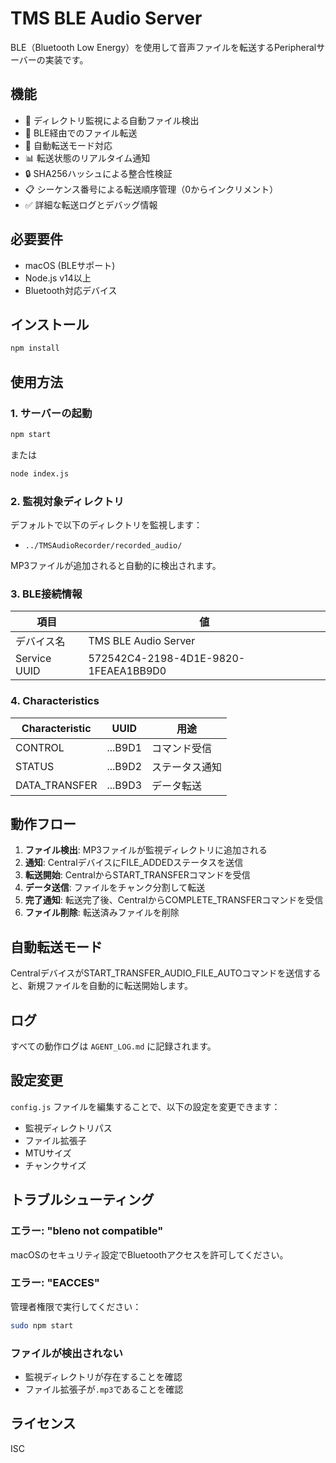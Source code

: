 # TMS BLE Audio Server

BLE（Bluetooth Low Energy）を使用して音声ファイルを転送するPeripheralサーバーの実装です。

## 機能

- 📁 ディレクトリ監視による自動ファイル検出
- 📡 BLE経由でのファイル転送
- 🔄 自動転送モード対応
- 📊 転送状態のリアルタイム通知
- 🔒 SHA256ハッシュによる整合性検証
- 📋 シーケンス番号による転送順序管理（0からインクリメント）
- ✅ 詳細な転送ログとデバッグ情報

## 必要要件

- macOS (BLEサポート)
- Node.js v14以上
- Bluetooth対応デバイス

## インストール

```bash
npm install
```

## 使用方法

### 1. サーバーの起動

```bash
npm start
```

または

```bash
node index.js
```

### 2. 監視対象ディレクトリ

デフォルトで以下のディレクトリを監視します：
- `../TMSAudioRecorder/recorded_audio/`

MP3ファイルが追加されると自動的に検出されます。

### 3. BLE接続情報

| 項目 | 値 |
|------|-----|
| デバイス名 | TMS BLE Audio Server |
| Service UUID | 572542C4-2198-4D1E-9820-1FEAEA1BB9D0 |

### 4. Characteristics

| Characteristic | UUID | 用途 |
|----------------|------|------|
| CONTROL | ...B9D1 | コマンド受信 |
| STATUS | ...B9D2 | ステータス通知 |
| DATA_TRANSFER | ...B9D3 | データ転送 |

## 動作フロー

1. **ファイル検出**: MP3ファイルが監視ディレクトリに追加される
2. **通知**: CentralデバイスにFILE_ADDEDステータスを送信
3. **転送開始**: CentralからSTART_TRANSFERコマンドを受信
4. **データ送信**: ファイルをチャンク分割して転送
5. **完了通知**: 転送完了後、CentralからCOMPLETE_TRANSFERコマンドを受信
6. **ファイル削除**: 転送済みファイルを削除

## 自動転送モード

CentralデバイスがSTART_TRANSFER_AUDIO_FILE_AUTOコマンドを送信すると、新規ファイルを自動的に転送開始します。

## ログ

すべての動作ログは `AGENT_LOG.md` に記録されます。

## 設定変更

`config.js` ファイルを編集することで、以下の設定を変更できます：

- 監視ディレクトリパス
- ファイル拡張子
- MTUサイズ
- チャンクサイズ

## トラブルシューティング

### エラー: "bleno not compatible"
macOSのセキュリティ設定でBluetoothアクセスを許可してください。

### エラー: "EACCES"
管理者権限で実行してください：
```bash
sudo npm start
```

### ファイルが検出されない
- 監視ディレクトリが存在することを確認
- ファイル拡張子が`.mp3`であることを確認

## ライセンス

ISC
